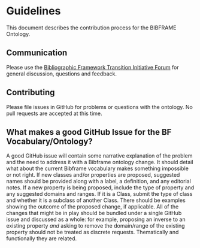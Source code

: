 # Guidelines

This document describes the contribution process for the BIBFRAME Ontology. 

## Communication

Please use the [Bibliographic Framework Transition Initiative Forum](mailto:BIBFRAME@LISTSERV.LOC.GOV) for general discussion, questions and feedback.  

## Contributing
Please file issues in GitHub for problems or questions with the ontology.  No pull requests are accepted at this time.

## What makes a good GitHub Issue for the BF Vocabulary/Ontology?

A good GitHub issue will contain some narrative explanation of the problem and the 
need to address it with a Bibframe ontology change.  It should detail what about the 
current Bibframe vocabulary makes something impossible or not right.   If new classes 
and/or properties are proposed, suggested names should be provided along with a label, 
a definition, and any editorial notes.  If a new property is being proposed, include 
the type of property and any suggested domains and ranges.  If it is a Class, submit 
the type of class and whether it is a subclass of another Class. There should be examples 
showing the outcome of the proposed change, if applicable.   All of the changes that 
might be in play should be bundled under a single GitHub issue and discussed as a 
whole: for example, proposing an inverse to an existing property *and* asking to 
remove the domain/range of the existing property should not be treated as discrete 
requests. Thematically and functionally they are related. 
